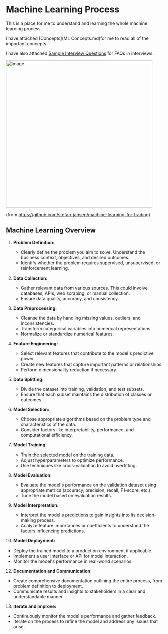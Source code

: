 # Machine Learning Process

This is a place for me to understand and learning the whole machine learning process.

I have attached [Concepts](ML Concepts.md)for me to read all of the important concepts.

I have also attached [Sample Interview Questions](MLInterviewQuestions.md) for FAQs in interviews.


<img width="468" alt="image" src="https://github.com/jasoncchandra/MachineLearningProcess/assets/141464490/bdc50859-f3bf-4d58-a3df-18059c158478">

(from https://github.com/stefan-jansen/machine-learning-for-trading)

## Machine Learning Overview
1.  **Problem Definition:**
    
    -   Clearly define the problem you aim to solve. Understand the business context, objectives, and desired outcomes.
    -   Identify whether the problem requires supervised, unsupervised, or reinforcement learning.
2.  **Data Collection:**
    
    -   Gather relevant data from various sources. This could involve databases, APIs, web scraping, or manual collection.
    -   Ensure data quality, accuracy, and consistency.
3.  **Data Preprocessing:**
    
    -   Cleanse the data by handling missing values, outliers, and inconsistencies.
    -   Transform categorical variables into numerical representations.
    -   Normalize or standardize numerical features.
4.  **Feature Engineering:**
    
    -   Select relevant features that contribute to the model's predictive power.
    -   Create new features that capture important patterns or relationships.
    -   Perform dimensionality reduction if necessary.
5.  **Data Splitting:**
    
    -   Divide the dataset into training, validation, and test subsets.
    -   Ensure that each subset maintains the distribution of classes or outcomes.
6.  **Model Selection:**
    
    -   Choose appropriate algorithms based on the problem type and characteristics of the data.
    -   Consider factors like interpretability, performance, and computational efficiency.
7.  **Model Training:**
    
    -   Train the selected model on the training data.
    -   Adjust hyperparameters to optimize performance.
    -   Use techniques like cross-validation to avoid overfitting.
8.  **Model Evaluation:**
    
    -   Evaluate the model's performance on the validation dataset using appropriate metrics (accuracy, precision, recall, F1-score, etc.).
    -   Tune the model based on evaluation results.
9.  **Model Interpretation:**
    
    -   Interpret the model's predictions to gain insights into its decision-making process.
    -   Analyze feature importances or coefficients to understand the factors influencing predictions.
10.  **Model Deployment:**

   -   Deploy the trained model to a production environment if applicable.
   -   Implement a user interface or API for model interaction.
   -   Monitor the model's performance in real-world scenarios.

12.  **Documentation and Communication:**
    
   -   Create comprehensive documentation outlining the entire process, from problem definition to deployment.
   -   Communicate results and insights to stakeholders in a clear and understandable manner.
13.  **Iterate and Improve:**
    
   -   Continuously monitor the model's performance and gather feedback.
   -   Iterate on the process to refine the model and address any issues that arise.
